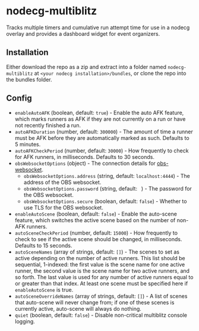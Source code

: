 # nodecg-multiblitz

Tracks multiple timers and cumulative run attempt time for use in a nodecg overlay and provides a dashboard widget for event organizers.

## Installation

Either download the repo as a zip and extract into a folder named `nodecg-multiblitz` at `<your nodecg installation>/bundles`, or clone the repo into the bundles folder.

## Config

* `enableAutoAFK` (boolean, default: `true`) - Enable the auto AFK feature, which marks runners as AFK if they are not currently on a run or have not recently finished a run.
* `autoAFKDuration` (number, default: `300000`) - The amount of time a runner must be AFK before they are automatically marked as such. Defaults to 5 minutes.
* `autoAFKCheckPeriod` (number, default: `30000`) - How frequently to check for AFK runners, in milliseconds. Defaults to 30 seconds.
* `obsWebsocketOptions` (object) - The connection details for [obs-websocket](https://github.com/obsproject/obs-websocket).
  * `obsWebsocketOptions.address` (string, default: `localhost:4444`) - The address of the OBS websocket.
  * `obsWebsocketOptions.password` (string, default: ` `) - The password for the OBS websocket.
  * `obsWebsocketOptions.secure` (boolean, default: `false`) - Whether to use TLS for the OBS websocket.
* `enableAutoScene` (boolean, default: `false`) - Enable the auto-scene feature, which switches the active scene based on the number of non-AFK runners.
* `autoSceneCheckPeriod` (number, default: `15000`) - How frequently to check to see if the active scene should be changed, in milliseconds. Defaults to 15 seconds.
* `autoSceneNames` (array of strings, default: `[]`) - The scenes to set as active depending on the number of active runners. This list should be sequential, 1-indexed: the first value is the scene name for one active runner, the second value is the scene name for two active runners, and so forth. The last value is used for any number of active runners equal to or greater than that index. At least one scene must be specified here if `enableAutoScene` is true.
* `autoSceneOverrideNames` (array of strings, default: `[]`) - A list of scenes that auto-scene will never change from; if one of these scenes is currently active, auto-scene will always do nothing.
* `quiet` (boolean, default: `false`) - Disable non-critical multiblitz console logging.